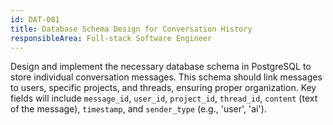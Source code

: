 ```yaml
---
id: DAT-001
title: Database Schema Design for Conversation History
responsibleArea: Full-stack Software Engineer
---
```

Design and implement the necessary database schema in PostgreSQL to store individual conversation messages. This schema should link messages to users, specific projects, and threads, ensuring proper organization. Key fields will include `message_id`, `user_id`, `project_id`, `thread_id`, `content` (text of the message), `timestamp`, and `sender_type` (e.g., 'user', 'ai').